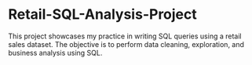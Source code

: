 # Retail-SQL-Analysis-Project
This project showcases my practice in writing SQL queries using a retail sales dataset. The objective is to perform data cleaning, exploration, and business analysis using SQL.
